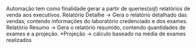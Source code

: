 Automação tem como finalidade gerar a partir de queries(sql) relatórios de venda aos executivos.
Relatório Detalhe -> Gera o relatório detalhado das vendas, contendo informações do laboratório credenciado e dos exames.
Relatório Resumo -> Gera o relatório resumido, contendo quantidades de exames e a projeção.
    *Projeção -> cálculo baseado na média de exames realizados